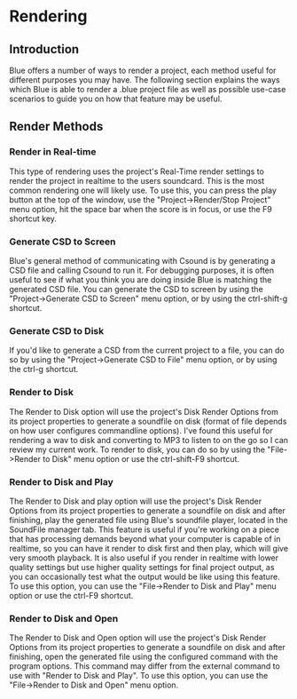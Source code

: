 # Rendering

## Introduction

Blue offers a number of ways to render a project, each method useful for
different purposes you may have. The following section explains the ways
which Blue is able to render a .blue project file as well as possible
use-case scenarios to guide you on how that feature may be useful.

## Render Methods

### Render in Real-time

This type of rendering uses the project's Real-Time render settings to 
render the project in realtime to the users soundcard. This is the most 
common rendering one will likely use. To use this, you can press the play
button at the top of the window, use the "Project-\>Render/Stop Project"
menu option, hit the space bar when the score is in focus, or use the F9 
shortcut key.

### Generate CSD to Screen 

Blue's general method of communicating with Csound is by generating a
CSD file and calling Csound to run it. For debugging purposes, it is
often useful to see if what you think you are doing inside Blue is
matching the generated CSD file. You can generate the CSD to screen by
using the "Project-\>Generate CSD to Screen" menu option, or by using
the ctrl-shift-g shortcut.


### Generate CSD to Disk 

If you'd like to generate a CSD from the current project to a file, you
can do so by using the "Project-\>Generate CSD to File" menu option, or
by using the ctrl-g shortcut.

### Render to Disk

The Render to Disk option will use the project's Disk Render Options
from its project properties to generate a soundfile on disk (format of
file depends on how user configures commandline options). I've found
this useful for rendering a wav to disk and converting to MP3 to listen
to on the go so I can review my current work. To render to disk, you can
do so by using the "File-\>Render to Disk" menu option or use the
ctrl-shift-F9 shortcut.

### Render to Disk and Play

The Render to Disk and play option will use the project's Disk Render
Options from its project properties to generate a soundfile on disk and
after finishing, play the generated file using Blue's soundfile player,
located in the SoundFile manager tab. This feature is useful if you're
working on a piece that has processing demands beyond what your computer
is capable of in realtime, so you can have it render to disk first and
then play, which will give very smooth playback. It is also useful if
you render in realtime with lower quality settings but use higher
quality settings for final project output, as you can occasionally test
what the output would be like using this feature. To use this option,
you can use the "File-\>Render to Disk and Play" menu option or use the
ctrl-F9 shortcut.

### Render to Disk and Open

The Render to Disk and Open option will use the project's Disk Render
Options from its project properties to generate a soundfile on disk and
after finishing, open the generated file using the configured command
with the program options. This command may differ from the external
command to use with "Render to Disk and Play". To use this option, you
can use the "File-\>Render to Disk and Open" menu option.
